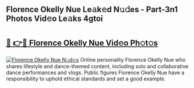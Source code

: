 ## Florence Okelly Nue Le𝚊k𝚎d N𝚞𝚍es - Part-3n1 Photos Vid𝚎o Le𝚊ks 4gtoi

# <h2><a href="http://fb72oc.evod.top/?m=Florence+Okelly+Nue">🔗 👉🔴 Florence Okelly Nue Vid𝚎o Ph𝚘t𝚘s</a></h2>

[![Florence Okelly Nue N𝚞d𝚎s](https://i.imgur.com/8V9OHl7.gif)](http://fb72oc.evod.top/?m=Florence+Okelly+Nue)
Online personality Florence Okelly Nue who shares lifestyle and dance-themed content, including solo and collaborative dance performances and vlogs. Public figures Florence Okelly Nue have a responsibility to uphold ethical standards and set a good example. 
